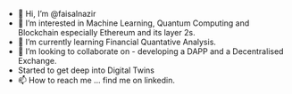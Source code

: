 - 👋 Hi, I’m @faisalnazir
- 👀 I’m interested in Machine Learning, Quantum Computing and Blockchain especially Ethereum and its layer 2s. 
- 🌱 I’m currently learning Financial Quantative Analysis. 
- 💞️ I’m looking to collaborate on - developing a DAPP and a Decentralised Exchange. 
- Started to get deep into Digital Twins
- 📫 How to reach me ... find me on linkedin. 

<!---
faisalnazir/faisalnazir is a ✨ special ✨ repository because its `README.md` (this file) appears on your GitHub profile.
You can click the Preview link to take a look at your changes.
--->
